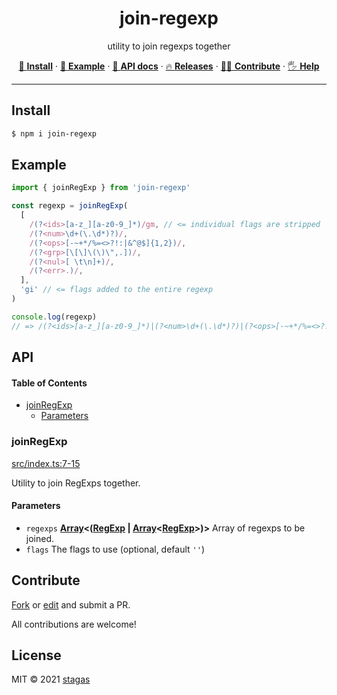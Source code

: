 <h1 align="center">join-regexp</h1>

<p align="center">
utility to join regexps together
</p>

<p align="center">
   <a href="#install">        🔧 <strong>Install</strong></a>
 · <a href="#example">        🧩 <strong>Example</strong></a>
 · <a href="#api">            📜 <strong>API docs</strong></a>
 · <a href="https://github.com/stagas/join-regexp/releases"> 🔥 <strong>Releases</strong></a>
 · <a href="#contribute">     💪🏼 <strong>Contribute</strong></a>
 · <a href="https://github.com/stagas/join-regexp/issues">   🖐️ <strong>Help</strong></a>
</p>

***

## Install

```sh
$ npm i join-regexp
```

## Example

```ts
import { joinRegExp } from 'join-regexp'

const regexp = joinRegExp(
  [
    /(?<ids>[a-z_][a-z0-9_]*)/gm, // <= individual flags are stripped
    /(?<num>\d+(\.\d*)?)/,
    /(?<ops>[-~+*/%=<>?!:|&^@$]{1,2})/,
    /(?<grp>[\[\]\(\)\",.])/,
    /(?<nul>[ \t\n]+)/,
    /(?<err>.)/,
  ],
  'gi' // <= flags added to the entire regexp
)

console.log(regexp)
// => /(?<ids>[a-z_][a-z0-9_]*)|(?<num>\d+(\.\d*)?)|(?<ops>[-~+*/%=<>?!:|&^@$]{1,2})|(?<grp>[\[\]\(\)\",.])|(?<nul>[ \t\n]+)|(?<err>.)/gi
```

## API

<!-- Generated by documentation.js. Update this documentation by updating the source code. -->

#### Table of Contents

*   [joinRegExp](#joinregexp)
    *   [Parameters](#parameters)

### joinRegExp

[src/index.ts:7-15](https://github.com/stagas/join-regexp/blob/751ee765f27ed5b1dc1cf48b9fe0a74055039f1a/src/index.ts#L7-L15 "Source code on GitHub")

Utility to join RegExps together.

#### Parameters

*   `regexps` **[Array](https://developer.mozilla.org/docs/Web/JavaScript/Reference/Global_Objects/Array)<([RegExp](https://developer.mozilla.org/docs/Web/JavaScript/Reference/Global_Objects/RegExp) | [Array](https://developer.mozilla.org/docs/Web/JavaScript/Reference/Global_Objects/Array)<[RegExp](https://developer.mozilla.org/docs/Web/JavaScript/Reference/Global_Objects/RegExp)>)>** Array of regexps to be joined.
*   `flags`  The flags to use&#x20;(optional, default `''`)

## Contribute

[Fork](https://github.com/stagas/join-regexp/fork) or
[edit](https://github.dev/stagas/join-regexp) and submit a PR.

All contributions are welcome!

## License

MIT © 2021
[stagas](https://github.com/stagas)
